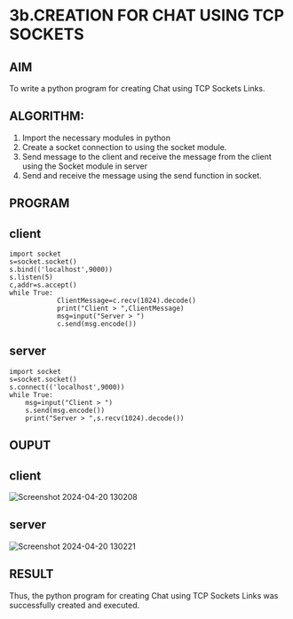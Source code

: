 # 3b.CREATION FOR CHAT USING TCP SOCKETS
## AIM
To write a python program for creating Chat using TCP Sockets Links.
## ALGORITHM:
1. Import the necessary modules in python
2. Create a socket connection to using the socket module.
3. Send message to the client and receive the message from the client using the Socket module in
 server
4. Send and receive the message using the send function in socket.
## PROGRAM

## client
```
import socket 
s=socket.socket() 
s.bind(('localhost',9000)) 
s.listen(5) 
c,addr=s.accept() 
while True: 
            ClientMessage=c.recv(1024).decode() 
            print("Client > ",ClientMessage) 
            msg=input("Server > ") 
            c.send(msg.encode())
```
## server
```
import socket 
s=socket.socket() 
s.connect(('localhost',9000)) 
while True: 
    msg=input("Client > ") 
    s.send(msg.encode()) 
    print("Server > ",s.recv(1024).decode())
```
## OUPUT

## client

![Screenshot 2024-04-20 130208](https://github.com/Danica-christa/3b_CHAT_USING_TCP_SOCKETS/assets/151514009/55862165-6434-43ff-a530-3ca9130bd7f5)
## server

![Screenshot 2024-04-20 130221](https://github.com/Danica-christa/3b_CHAT_USING_TCP_SOCKETS/assets/151514009/691a3539-6566-4991-8016-b7d579f3ddaf)

## RESULT
Thus, the python program for creating Chat using TCP Sockets Links was successfully 
created and executed.
